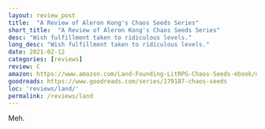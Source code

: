 ```yaml
---
layout: review_post
title:  "A Review of Aleron Kong's Chaos Seeds Series"
short_title:  "A Review of Aleron Kong's Chaos Seeds Series"
desc: "Wish fulfillment taken to ridiculous levels."
long_desc: "Wish fulfillment taken to ridiculous levels."
date: 2021-02-12
categories: [reviews]
review: C
amazon: https://www.amazon.com/Land-Founding-LitRPG-Chaos-Seeds-ebook/dp/B0172GEB68
goodreads: https://www.goodreads.com/series/179187-chaos-seeds
loc: 'reviews/land/'
permalink: /reviews/land
---
```


Meh.
